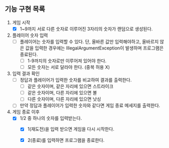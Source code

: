 ## 기능 구현 목록

1. 게임 시작
    - [x] 1~9까지 서로 다른 숫자로 이루어진 3자리의 숫자가 랜덤으로 생성된다.
2. 플레이어 숫자 입력
    - [ ] 플레이어는 숫자를 입력할 수 있다. 단, 올바른 값만 입력해야하고, 올바르지 않은 값을 입력한 경우에는 IllegalArgumentException이 발생하며
      프로그램은 종료된다.
        - [ ] 1-9까지의 숫자로만 이루어져 있어야 한다.
        - [ ] 모든 숫자는 서로 달라야 한다. (중복 허용 X)
3. 입력 결과 확인
    - [ ] 정답과 플레이어가 입력한 숫자를 비교하여 결과를 출력한다.
        - [ ] 같은 숫자이며, 같은 자리에 있으면 스트라이크
        - [ ] 같은 숫자이며, 다른 자리에 있으면 볼
        - [ ] 다른 숫자이며, 다른 자리에 있으면 낫싱
    - [ ] 만약 정답과 플레이어가 입력한 숫자와 같다면 게임 종료 메세지를 출력한다.
4. 게임 종료 이후
    - [x] 1/2 중 하나의 숫자를 입력받는다.
        - [x] 1(재도전)을 입력 받으면 게임을 다시 시작한다.
        - [x] 2(종료)를 입력하면 프로그램을 종료한다.



